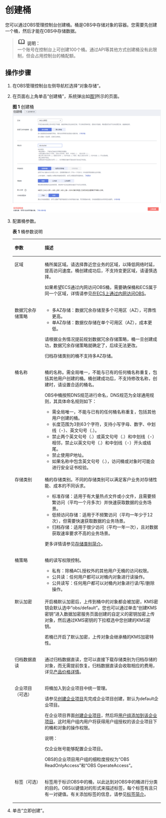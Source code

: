 # 创建桶<a name="obs_03_0306"></a>

您可以通过OBS管理控制台创建桶。桶是OBS中存储对象的容器。您需要先创建一个桶，然后才能在OBS中存储数据。

>![](public_sys-resources/icon-note.gif) **说明：**   
>一个账号在控制台上可创建100个桶。通过API等其他方式创建桶没有此限制，但会占用控制台的桶配额。  

## 操作步骤<a name="sb79f841ab9af4b9faf6cbad1932c33b0"></a>

1.  在OBS管理控制台左侧导航栏选择“对象存储“。
2.  在页面右上角单击“创建桶”，系统弹出如[图1](#fig132483331152)所示的页面。

    **图 1**  创建桶<a name="fig132483331152"></a>  
    ![](figures/创建桶.png "创建桶")

3.  配置桶参数。

    **表 1**  桶参数说明

    <a name="table9210201853617"></a>
    <table><thead align="left"><tr id="row13210518113615"><th class="cellrowborder" valign="top" width="20.22%" id="mcps1.2.3.1.1"><p id="p1121013185365"><a name="p1121013185365"></a><a name="p1121013185365"></a>参数</p>
    </th>
    <th class="cellrowborder" valign="top" width="79.78%" id="mcps1.2.3.1.2"><p id="p20210111833619"><a name="p20210111833619"></a><a name="p20210111833619"></a>描述</p>
    </th>
    </tr>
    </thead>
    <tbody><tr id="row721018185364"><td class="cellrowborder" valign="top" width="20.22%" headers="mcps1.2.3.1.1 "><p id="p12210111812361"><a name="p12210111812361"></a><a name="p12210111812361"></a>区域</p>
    </td>
    <td class="cellrowborder" valign="top" width="79.78%" headers="mcps1.2.3.1.2 "><p id="p480613549419"><a name="p480613549419"></a><a name="p480613549419"></a>桶所属区域。请选择靠近您业务的区域，以降低网络时延，提高访问速度。桶创建成功后，不支持变更区域，请谨慎选择。</p>
    <p id="p156218511432"><a name="p156218511432"></a><a name="p156218511432"></a>如果希望ECS通过内网访问OBS桶，需要确保桶和ECS属于同一个区域，详情请参见<a href="https://support.huaweicloud.com/bestpractice-obs/obs_05_0410.html" target="_blank" rel="noopener noreferrer">在ECS上通过内网访问OBS</a>。</p>
    </td>
    </tr>
    <tr id="row5210191811368"><td class="cellrowborder" valign="top" width="20.22%" headers="mcps1.2.3.1.1 "><p id="p13210151893615"><a name="p13210151893615"></a><a name="p13210151893615"></a>数据冗余存储策略</p>
    </td>
    <td class="cellrowborder" valign="top" width="79.78%" headers="mcps1.2.3.1.2 "><a name="ul1073193410598"></a><a name="ul1073193410598"></a><ul id="ul1073193410598"><li>多AZ存储：数据冗余存储至多个可用区（AZ），可靠性更高。</li><li>单AZ存储：数据仅存储在单个可用区（AZ），成本更低。</li></ul>
    <p id="p468367165815"><a name="p468367165815"></a><a name="p468367165815"></a>请根据业务情况提前规划数据冗余存储策略，桶一旦创建成功，数据冗余存储策略就确定了，后续无法更改。</p>
    <p id="p19212239175918"><a name="p19212239175918"></a><a name="p19212239175918"></a>归档存储类别的桶不支持多AZ存储。</p>
    </td>
    </tr>
    <tr id="row321061820361"><td class="cellrowborder" valign="top" width="20.22%" headers="mcps1.2.3.1.1 "><p id="p6210181823616"><a name="p6210181823616"></a><a name="p6210181823616"></a>桶名称</p>
    </td>
    <td class="cellrowborder" valign="top" width="79.78%" headers="mcps1.2.3.1.2 "><p id="p18210191820365"><a name="p18210191820365"></a><a name="p18210191820365"></a>桶的名称。需全局唯一，不能与已有的任何桶名称重复，包括其他用户创建的桶。桶创建成功后，不支持修改名称，创建时，请设置合适的桶名。</p>
    <p id="p404056794432"><a name="p404056794432"></a><a name="p404056794432"></a><span id="ph1345518185220"><a name="ph1345518185220"></a><a name="ph1345518185220"></a>OBS</span>中桶按照DNS规范进行命名，DNS规范为全球通用规则，其具体命名规则如下：</p>
    <a name="ul5989254594432"></a><a name="ul5989254594432"></a><ul id="ul5989254594432"><li>需全局唯一，不能与已有的任何桶名称重复，包括其他用户创建的桶。</li><li>长度范围为3到63个字符，支持小写字母、数字、中划线（-）、英文句号（.）。</li><li>禁止两个英文句号（.）或英文句号（.）和中划线（-）相邻，禁止以英文句号（.）和中划线（-）开头或结尾。</li><li>禁止使用IP地址。</li><li>如果名称中包含英文句号（.），访问桶或对象时可能会进行安全证书校验。</li></ul>
    </td>
    </tr>
    <tr id="row132101185362"><td class="cellrowborder" valign="top" width="20.22%" headers="mcps1.2.3.1.1 "><p id="p18210181833614"><a name="p18210181833614"></a><a name="p18210181833614"></a>存储类别</p>
    </td>
    <td class="cellrowborder" valign="top" width="79.78%" headers="mcps1.2.3.1.2 "><p id="p2914586010533"><a name="p2914586010533"></a><a name="p2914586010533"></a>桶的存储类别。不同的存储类别可以满足客户业务对存储性能、成本的不同诉求。</p>
    <a name="ul386215378248"></a><a name="ul386215378248"></a><ul id="ul386215378248"><li>标准存储：适用于有大量热点文件或小文件，且需要频繁访问（平均一个月多次）并快速获取数据的业务场景。</li><li>低频访问存储：适用于不频繁访问（平均一年少于12次），但需要快速获取数据的业务场景。</li><li>归档存储：适用于很少访问（平均一年一次），且对数据获取速率要求不高的业务场景。</li></ul>
    <p id="p859325514419"><a name="p859325514419"></a><a name="p859325514419"></a>更多详情请参见<a href="存储类别简介.md">存储类别简介</a>。</p>
    </td>
    </tr>
    <tr id="row162107185362"><td class="cellrowborder" valign="top" width="20.22%" headers="mcps1.2.3.1.1 "><p id="p1621051833618"><a name="p1621051833618"></a><a name="p1621051833618"></a>桶策略</p>
    </td>
    <td class="cellrowborder" valign="top" width="79.78%" headers="mcps1.2.3.1.2 "><p id="p13250952104514"><a name="p13250952104514"></a><a name="p13250952104514"></a>桶的读写权限控制。</p>
    <a name="ul3921758194016"></a><a name="ul3921758194016"></a><ul id="ul3921758194016"><li>私有：除桶ACL授权外的其他用户无桶的访问权限。</li><li>公共读：任何用户都可以对桶内对象进行读操作。</li><li>公共读写：任何用户都可以对桶内对象进行读/写/删除操作。</li></ul>
    </td>
    </tr>
    <tr id="row521061883619"><td class="cellrowborder" valign="top" width="20.22%" headers="mcps1.2.3.1.1 "><p id="p6210111812361"><a name="p6210111812361"></a><a name="p6210111812361"></a>默认加密</p>
    </td>
    <td class="cellrowborder" valign="top" width="79.78%" headers="mcps1.2.3.1.2 "><p id="p15210151810365"><a name="p15210151810365"></a><a name="p15210151810365"></a>开启桶默认加密后，上传到桶中的对象都会被加密，KMS密钥会默认选中“obs/default”。您也可以通过单击“创建KMS密钥”进入数据加密服务页面创建的自定义的密钥加密上传对象，然后通过KMS密钥的下拉框选中您创建的KMS密钥。</p>
    <p id="p1759222844812"><a name="p1759222844812"></a><a name="p1759222844812"></a>若桶已开启了默认加密，上传对象会继承桶的KMS加密特性。</p>
    </td>
    </tr>
    <tr id="row2210418173619"><td class="cellrowborder" valign="top" width="20.22%" headers="mcps1.2.3.1.1 "><p id="p102101318143612"><a name="p102101318143612"></a><a name="p102101318143612"></a>归档数据直读</p>
    </td>
    <td class="cellrowborder" valign="top" width="79.78%" headers="mcps1.2.3.1.2 "><p id="p12101218123612"><a name="p12101218123612"></a><a name="p12101218123612"></a>通过归档数据直读，您可以直接下载存储类别为归档存储的对象，而无需提前恢复。归档数据直读会收取相应的费用，详见<a href="https://www.huaweicloud.com/pricing.html?tab=detail#/obs" target="_blank" rel="noopener noreferrer">产品价格详情</a>。</p>
    </td>
    </tr>
    <tr id="row114484458504"><td class="cellrowborder" valign="top" width="20.22%" headers="mcps1.2.3.1.1 "><p id="p04481454501"><a name="p04481454501"></a><a name="p04481454501"></a>企业项目（可选）</p>
    </td>
    <td class="cellrowborder" valign="top" width="79.78%" headers="mcps1.2.3.1.2 "><p id="p8448144517500"><a name="p8448144517500"></a><a name="p8448144517500"></a>将桶加入到企业项目中统一管理。</p>
    <p id="p131521858145215"><a name="p131521858145215"></a><a name="p131521858145215"></a>请参见<a href="https://support.huaweicloud.com/usermanual-em/zh-cn_topic_0108763964.html" target="_blank" rel="noopener noreferrer">创建企业项目</a>先完成企业项目创建，默认为default企业项目。</p>
    <p id="p111521158175214"><a name="p111521158175214"></a><a name="p111521158175214"></a>在企业项目界面<a href="https://support.huaweicloud.com/usermanual-em/zh-cn_topic_0108763964.html" target="_blank" rel="noopener noreferrer">创建企业项目</a>，然后将<a href="https://support.huaweicloud.com/usermanual-em/zh-cn_topic_0109989489.html" target="_blank" rel="noopener noreferrer">用户组添加到该企业项目</a>。这时用户组内用户将获得用户组授权的该企业项目下的桶和对象的操作权限。</p>
    <div class="note" id="note9845641865"><a name="note9845641865"></a><a name="note9845641865"></a><span class="notetitle"> 说明： </span><div class="notebody"><p id="p174591350615"><a name="p174591350615"></a><a name="p174591350615"></a>仅企业账号能够配置企业项目。</p>
    <p id="p1845965268"><a name="p1845965268"></a><a name="p1845965268"></a><span id="ph44591159619"><a name="ph44591159619"></a><a name="ph44591159619"></a>OBS</span>的企业项目用户组的细粒度授权为“<span id="ph145917517619"><a name="ph145917517619"></a><a name="ph145917517619"></a>OBS ReadOnlyAccess</span>”和“<span id="ph6459653610"><a name="ph6459653610"></a><a name="ph6459653610"></a>OBS OperateAccess</span>”。</p>
    </div></div>
    </td>
    </tr>
    <tr id="row179244845019"><td class="cellrowborder" valign="top" width="20.22%" headers="mcps1.2.3.1.1 "><p id="p1934488501"><a name="p1934488501"></a><a name="p1934488501"></a>标签（可选）</p>
    </td>
    <td class="cellrowborder" valign="top" width="79.78%" headers="mcps1.2.3.1.2 "><p id="p293184875012"><a name="p293184875012"></a><a name="p293184875012"></a>标签用于标识<span id="ph576216417531"><a name="ph576216417531"></a><a name="ph576216417531"></a>OBS</span>中的桶，以此达到对<span id="ph2871136165518"><a name="ph2871136165518"></a><a name="ph2871136165518"></a>OBS</span>中的桶进行分类的目的。<span id="ph585131013555"><a name="ph585131013555"></a><a name="ph585131013555"></a>OBS</span>以键值对的形式来描述标签，每个标签有且只有一对键值。有关添加标签的信息，请参见<a href="标签简介.md">标签简介</a>。</p>
    </td>
    </tr>
    </tbody>
    </table>

4.  单击“立即创建”。

